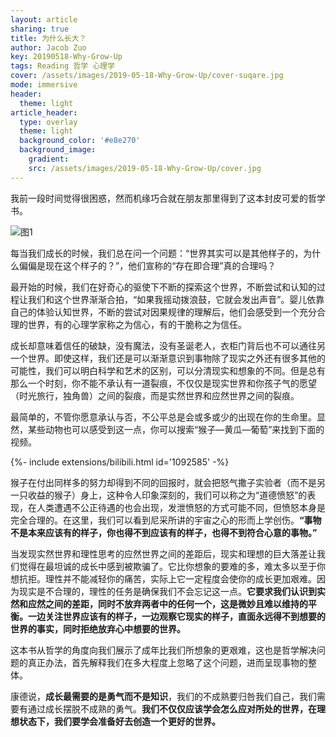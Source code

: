 ```yaml
---
layout: article
sharing: true
title: 为什么长大？
author: Jacob Zuo
key: 20190518-Why-Grow-Up
tags: Reading 哲学 心理学
cover: /assets/images/2019-05-18-Why-Grow-Up/cover-suqare.jpg
mode: immersive
header:
  theme: light
article_header:
  type: overlay
  theme: light
  background_color: '#e8e270'
  background_image: 
    gradient: 
    src: /assets/images/2019-05-18-Why-Grow-Up/cover.jpg
---
```



我前一段时间觉得很困惑，然而机缘巧合就在朋友那里得到了这本封皮可爱的哲学书。

![]({{site.url}}/assets/images/2019-05-18-Why-Grow-Up/fig-1.jpg "图1")

<!--more-->

每当我们成长的时候，我们总在问一个问题：“世界其实可以是其他样子的，为什么偏偏是现在这个样子的？”，他们宣称的“存在即合理”真的合理吗？

最开始的时候，我们在好奇心的驱使下不断的探索这个世界，不断尝试和认知的过程让我们和这个世界渐渐合拍，“如果我摇动拨浪鼓，它就会发出声音”。婴儿依靠自己的体验认知世界，不断的尝试对因果规律的理解后，他们会感受到一个充分合理的世界，有的心理学家称之为信心，有的干脆称之为信任。

成长却意味着信任的破缺，没有魔法，没有圣诞老人，衣柜门背后也不可以通往另一个世界。即使这样，我们还是可以渐渐意识到事物除了现实之外还有很多其他的可能性，我们可以明白科学和艺术的区别，可以分清现实和想象的不同。但是总有那么一个时刻，你不能不承认有一道裂痕，不仅仅是现实世界和你孩子气的愿望（时光旅行，独角兽）之间的裂痕，而是实然世界和应然世界之间的裂痕。

最简单的，不管你愿意承认与否，不公平总是会或多或少的出现在你的生命里。显然，某些动物也可以感受到这一点，你可以搜索“猴子—黄瓜—葡萄”来找到下面的视频。

<div>{%- include extensions/bilibili.html id='1092585' -%}</div>

猴子在付出同样多的努力却得到不同的回报时，就会把怒气撒子实验者（而不是另一只收益的猴子）身上，这种令人印象深刻的，我们可以称之为“道德愤怒”的表现，在人类遭遇不公正待遇的也会出现，发泄愤怒的方式可能不同，但愤怒本身是完全合理的。在这里，我们可以看到尼采所讲的宇宙之心的形而上学创伤。**“事物不是本来应该有的样子，你也得不到应该有的样子，也得不到符合心意的事物。”**

当发现实然世界和理性思考的应然世界之间的差距后，现实和理想的巨大落差让我们觉得在最坦诚的成长中感到被欺骗了。它比你想象的要难的多，难太多以至于你想抗拒。理性并不能减轻你的痛苦，实际上它一定程度会使你的成长更加艰难。因为现实是不合理的，理性的任务是确保我们不会忘记这一点。**它要求我们认识到实然和应然之间的差距，同时不放弃两者中的任何一个，这是微妙且难以维持的平衡。一边关注世界应该有的样子，一边观察它现实的样子，直面永远得不到想要的世界的事实，同时拒绝放弃心中想要的世界。**

这本书从哲学的角度向我们展示了成年比我们所想象的更艰难，这也是哲学解决问题的真正办法，首先解释我们在多大程度上忽略了这个问题，进而呈现事物的整体。

康德说，**成长最需要的是勇气而不是知识**，我们的不成熟要归咎我们自己，我们需要有通过成长摆脱不成熟的勇气。**我们不仅仅应该学会怎么应对所处的世界，在理想状态下，我们要学会准备好去创造一个更好的世界。**
